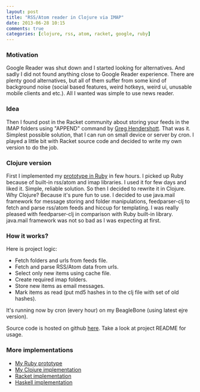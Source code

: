 ```yaml
---
layout: post
title: "RSS/Atom reader in Clojure via IMAP"
date: 2013-06-28 10:15
comments: true
categories: [clojure, rss, atom, racket, google, ruby]
---
```

### Motivation
Google Reader was shut down and I started looking for alternatives.
And sadly I did not found anything close to Google Reader experience.
There are plenty good alternatives, but all of them suffer from some kind of background noise (social based features, weird hotkeys, weird ui, unusable mobile clients and etc.).
All I wanted was simple to use news reader.

<!-- more -->

### Idea
Then I found post in the Racket community about storing your feeds in the IMAP folders using "APPEND" command by [Greg Hendershott](http://www.greghendershott.com/2013/05/feeds2gmail.html).
That was it. Simplest possible solution, that I can run on small device or server by cron. I played a little bit with Racket source code and decided to write my own version to do the job.

### Clojure version
First I implemented my [prototype in Ruby](https://github.com/Gonzih/feeds2imap.rb) in few hours. I picked up Ruby because of built-in rss/atom and imap libraries.
I used it for few days and liked it. Simple, reliable solution.
So then I decided to rewrite it in Clojure.
Why Clojure?
Because it's pure fun to use.
I decided to use java.mail framework for message storing and folder manipulations, feedparser-clj to fetch and parse rss/atom feeds and hiccup for templating.
I was really pleased with feedparser-clj in comparison with Ruby built-in library.
java.mail framework was not so bad as I was expecting at first.

### How it works?
Here is project logic:

* Fetch folders and urls from feeds file.
* Fetch and parse RSS/Atom data from urls.
* Select only new items using cache file.
* Create required imap folders.
* Store new items as email messages.
* Mark items as read (put md5 hashes in to the clj file with set of old hashes).

It's running now by cron (every hour) on my BeagleBone (using latest ejre version).

Source code is hosted on github [here](https://github.com/Gonzih/feeds2imap.clj). Take a look at project README for usage.

### More implementations

* [My Ruby prototype](https://github.com/Gonzih/feeds2imap.rb)
* [My Clojure implementation](https://github.com/Gonzih/feeds2imap.clj)
* [Racket implementation](https://github.com/greghendershott/feeds2gmail)
* [Haskell implementation](https://github.com/cordawyn/rss2imap)
